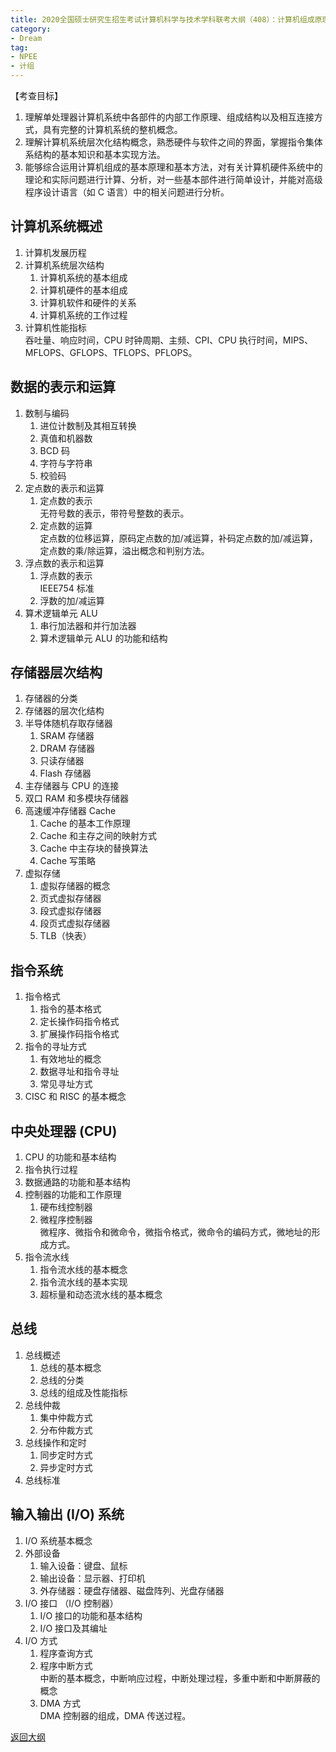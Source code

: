 ```yaml
---
title: 2020全国硕士研究生招生考试计算机科学与技术学科联考大纲（408）：计算机组成原理
category: 
- Dream
tag: 
- NPEE
- 计组
---
```

【考查目标】

1. 理解单处理器计算机系统中各部件的内部工作原理、组成结构以及相互连接方式，具有完整的计算机系统的整机概念。
2. 理解计算机系统层次化结构概念，熟悉硬件与软件之间的界面，掌握指令集体系结构的基本知识和基本实现方法。
3. 能够综合运用计算机组成的基本原理和基本方法，对有关计算机硬件系统中的理论和实际问题进行计算、分析，对一些基本部件进行简单设计，并能对高级程序设计语言（如 C 语言）中的相关问题进行分析。

## 计算机系统概述

1. 计算机发展历程
2. 计算机系统层次结构
   1. 计算机系统的基本组成
   2. 计算机硬件的基本组成
   3. 计算机软件和硬件的关系
   4. 计算机系统的工作过程
3. 计算机性能指标  
   吞吐量、响应时间，CPU 时钟周期、主频、CPI、CPU 执行时间，MIPS、MFLOPS、GFLOPS、TFLOPS、PFLOPS。

## 数据的表示和运算

1. 数制与编码
   1. 进位计数制及其相互转换
   2. 真值和机器数
   3. BCD 码
   4. 字符与字符串
   5. 校验码
2. 定点数的表示和运算
   1. 定点数的表示  
   无符号数的表示，带符号整数的表示。
   2. 定点数的运算  
   定点数的位移运算，原码定点数的加/减运算，补码定点数的加/减运算，定点数的乘/除运算，溢出概念和判别方法。
3. 浮点数的表示和运算
   1. 浮点数的表示  
   IEEE754 标准
   2. 浮数的加/减运算
4. 算术逻辑单元 ALU
   1. 串行加法器和并行加法器
   2. 算术逻辑单元 ALU 的功能和结构

## 存储器层次结构

1. 存储器的分类
2. 存储器的层次化结构
3. 半导体随机存取存储器
   1. SRAM 存储器
   2. DRAM 存储器
   3. 只读存储器
   4. Flash 存储器
4. 主存储器与 CPU 的连接
5. 双口 RAM 和多模块存储器
6. 高速缓冲存储器 Cache
   1. Cache 的基本工作原理
   2. Cache 和主存之间的映射方式
   3. Cache 中主存块的替换算法
   4. Cache 写策略
7. 虚拟存储
   1. 虚拟存储器的概念
   2. 页式虚拟存储器
   3. 段式虚拟存储器
   4. 段页式虚拟存储器
   5. TLB（快表）

## 指令系统

1. 指令格式
   1. 指令的基本格式
   2. 定长操作码指令格式
   3. 扩展操作码指令格式
2. 指令的寻址方式
   1. 有效地址的概念
   2. 数据寻址和指令寻址
   3. 常见寻址方式
3. CISC 和 RISC 的基本概念

## 中央处理器 (CPU)

1. CPU 的功能和基本结构
2. 指令执行过程
3. 数据通路的功能和基本结构
4. 控制器的功能和工作原理
   1. 硬布线控制器
   2. 微程序控制器  
   微程序、微指令和微命令，微指令格式，微命令的编码方式，微地址的形成方式。
5. 指令流水线
   1. 指令流水线的基本概念
   2. 指令流水线的基本实现
   3. 超标量和动态流水线的基本概念

## 总线

1. 总线概述
   1. 总线的基本概念
   2. 总线的分类
   3. 总线的组成及性能指标
2. 总线仲裁
   1. 集中仲裁方式
   2. 分布仲裁方式
3. 总线操作和定时
   1. 同步定时方式
   2. 异步定时方式
4. 总线标准

## 输入输出 (I/O) 系统

1. I/O 系统基本概念
2. 外部设备
   1. 输入设备：键盘、鼠标
   2. 输出设备：显示器、打印机
   3. 外存储器：硬盘存储器、磁盘阵列、光盘存储器
3. I/O 接口 （I/O 控制器）
   1. I/O 接口的功能和基本结构
   2. I/O 接口及其编址
4. I/O 方式
   1. 程序查询方式
   2. 程序中断方式  
   中断的基本概念，中断响应过程，中断处理过程，多重中断和中断屏蔽的概念
   3. DMA 方式  
   DMA 控制器的组成，DMA 传送过程。

[返回大纲](https://nachtgeistw.github.io/Berksey/dream/2019/08/27/NPEE-Outline-408/)
